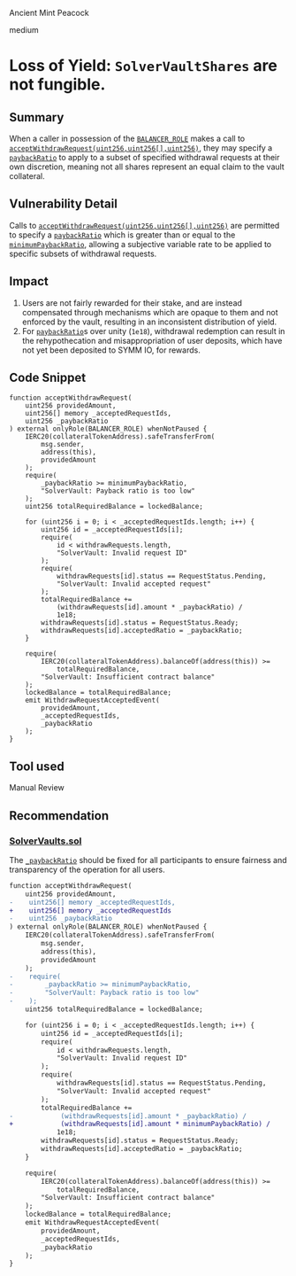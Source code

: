 Ancient Mint Peacock

medium

# Loss of Yield: `SolverVaultShares` are not fungible.

## Summary

When a caller in possession of the [`BALANCER_ROLE`](https://github.com/sherlock-audit/2023-12-symm-io/blob/60ee22a4c598220821385cfb5eee43f40aafd5f1/solver-vaults/contracts/SolverVaults.sol#L24C31-L24C31) makes a call to [`acceptWithdrawRequest(uint256,uint256[],uint256)`](https://github.com/sherlock-audit/2023-12-symm-io/blob/60ee22a4c598220821385cfb5eee43f40aafd5f1/solver-vaults/contracts/SolverVaults.sol#L236), they may specify a [`paybackRatio`](https://github.com/sherlock-audit/2023-12-symm-io/blob/60ee22a4c598220821385cfb5eee43f40aafd5f1/solver-vaults/contracts/SolverVaults.sol#L239) to apply to a subset of specified withdrawal requests at their own discretion, meaning not all shares represent an equal claim to the vault collateral.

## Vulnerability Detail

Calls to [`acceptWithdrawRequest(uint256,uint256[],uint256)`](https://github.com/sherlock-audit/2023-12-symm-io/blob/60ee22a4c598220821385cfb5eee43f40aafd5f1/solver-vaults/contracts/SolverVaults.sol#L236) are permitted to specify a [`paybackRatio`](https://github.com/sherlock-audit/2023-12-symm-io/blob/60ee22a4c598220821385cfb5eee43f40aafd5f1/solver-vaults/contracts/SolverVaults.sol#L239) which is greater than or equal to the [`minimumPaybackRatio`](https://github.com/sherlock-audit/2023-12-symm-io/blob/60ee22a4c598220821385cfb5eee43f40aafd5f1/solver-vaults/contracts/SolverVaults.sol#L73C20-L73C39), allowing a subjective variable rate to be applied to specific subsets of withdrawal requests.

## Impact

1. Users are not fairly rewarded for their stake, and are instead compensated through mechanisms which are opaque to them and not enforced by the vault, resulting in an inconsistent distribution of yield.
2. For [`paybackRatio`](https://github.com/sherlock-audit/2023-12-symm-io/blob/60ee22a4c598220821385cfb5eee43f40aafd5f1/solver-vaults/contracts/SolverVaults.sol#L239)s over unity (`1e18`), withdrawal redemption can result in the rehypothecation and misappropriation of user deposits, which have not yet been deposited to SYMM IO, for rewards.

## Code Snippet

```solidity
function acceptWithdrawRequest(
    uint256 providedAmount,
    uint256[] memory _acceptedRequestIds,
    uint256 _paybackRatio
) external onlyRole(BALANCER_ROLE) whenNotPaused {
    IERC20(collateralTokenAddress).safeTransferFrom(
        msg.sender,
        address(this),
        providedAmount
    );
    require(
        _paybackRatio >= minimumPaybackRatio,
        "SolverVault: Payback ratio is too low"
    );
    uint256 totalRequiredBalance = lockedBalance;

    for (uint256 i = 0; i < _acceptedRequestIds.length; i++) {
        uint256 id = _acceptedRequestIds[i];
        require(
            id < withdrawRequests.length,
            "SolverVault: Invalid request ID"
        );
        require(
            withdrawRequests[id].status == RequestStatus.Pending,
            "SolverVault: Invalid accepted request"
        );
        totalRequiredBalance +=
            (withdrawRequests[id].amount * _paybackRatio) /
            1e18;
        withdrawRequests[id].status = RequestStatus.Ready;
        withdrawRequests[id].acceptedRatio = _paybackRatio;
    }

    require(
        IERC20(collateralTokenAddress).balanceOf(address(this)) >=
            totalRequiredBalance,
        "SolverVault: Insufficient contract balance"
    );
    lockedBalance = totalRequiredBalance;
    emit WithdrawRequestAcceptedEvent(
        providedAmount,
        _acceptedRequestIds,
        _paybackRatio
    );
}
```

## Tool used

Manual Review

## Recommendation

### [SolverVaults.sol](https://github.com/sherlock-audit/2023-12-symm-io/blob/main/solver-vaults/contracts/SolverVaults.sol)

The [`_paybackRatio`](https://github.com/sherlock-audit/2023-12-symm-io/blob/60ee22a4c598220821385cfb5eee43f40aafd5f1/solver-vaults/contracts/SolverVaults.sol#L239) should be fixed for all participants to ensure fairness and transparency of the operation for all users.

```diff
function acceptWithdrawRequest(
    uint256 providedAmount,
-    uint256[] memory _acceptedRequestIds,
+    uint256[] memory _acceptedRequestIds
-    uint256 _paybackRatio
) external onlyRole(BALANCER_ROLE) whenNotPaused {
    IERC20(collateralTokenAddress).safeTransferFrom(
        msg.sender,
        address(this),
        providedAmount
    );
-    require(
-        _paybackRatio >= minimumPaybackRatio,
-        "SolverVault: Payback ratio is too low"
-    );
    uint256 totalRequiredBalance = lockedBalance;

    for (uint256 i = 0; i < _acceptedRequestIds.length; i++) {
        uint256 id = _acceptedRequestIds[i];
        require(
            id < withdrawRequests.length,
            "SolverVault: Invalid request ID"
        );
        require(
            withdrawRequests[id].status == RequestStatus.Pending,
            "SolverVault: Invalid accepted request"
        );
        totalRequiredBalance +=
-            (withdrawRequests[id].amount * _paybackRatio) /
+            (withdrawRequests[id].amount * minimumPaybackRatio) /
            1e18;
        withdrawRequests[id].status = RequestStatus.Ready;
        withdrawRequests[id].acceptedRatio = _paybackRatio;
    }

    require(
        IERC20(collateralTokenAddress).balanceOf(address(this)) >=
            totalRequiredBalance,
        "SolverVault: Insufficient contract balance"
    );
    lockedBalance = totalRequiredBalance;
    emit WithdrawRequestAcceptedEvent(
        providedAmount,
        _acceptedRequestIds,
        _paybackRatio
    );
}
```